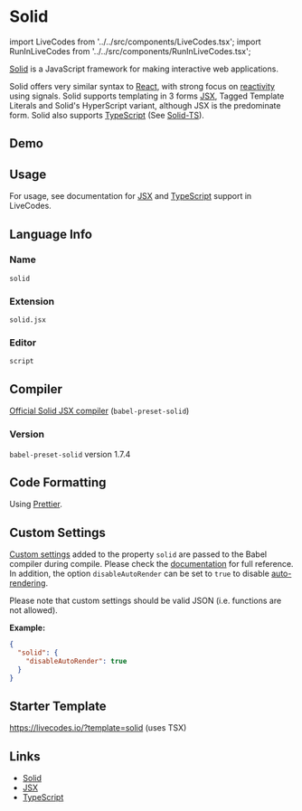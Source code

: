 # Solid

import LiveCodes from '../../src/components/LiveCodes.tsx';
import RunInLiveCodes from '../../src/components/RunInLiveCodes.tsx';

[Solid](https://www.solidjs.com/) is a JavaScript framework for making interactive web applications.

Solid offers very similar syntax to [React](https://react.dev/), with strong focus on [reactivity](https://www.solidjs.com/guides/reactivity) using signals. Solid supports templating in 3 forms [JSX](./jsx.md), Tagged Template Literals and Solid's HyperScript variant, although JSX is the predominate form. Solid also supports [TypeScript](./typescript.md) (See [Solid-TS](./solid.tsx.md)).

## Demo

<LiveCodes template="solid" height="400px"></LiveCodes>

## Usage

For usage, see documentation for [JSX](./jsx.md) and [TypeScript](./typescript.md) support in LiveCodes.

## Language Info

### Name

`solid`

### Extension

`solid.jsx`

### Editor

`script`

## Compiler

[Official Solid JSX compiler](https://github.com/ryansolid/dom-expressions/tree/main/packages/babel-plugin-jsx-dom-expressions) (`babel-preset-solid`)

### Version

`babel-preset-solid` version 1.7.4

## Code Formatting

Using [Prettier](https://prettier.io/).

## Custom Settings

[Custom settings](../advanced/custom-settings.md) added to the property `solid` are passed to the Babel compiler during compile. Please check the [documentation](https://github.com/ryansolid/dom-expressions/tree/main/packages/babel-plugin-jsx-dom-expressions#plugin-options) for full reference.
In addition, the option `disableAutoRender` can be set to `true` to disable [auto-rendering](./jsx#auto-rendering).

Please note that custom settings should be valid JSON (i.e. functions are not allowed).

**Example:**

```json title="Custom Settings"
{
  "solid": {
    "disableAutoRender": true
  }
}
```

## Starter Template

https://livecodes.io/?template=solid (uses TSX)

## Links

- [Solid](https://www.solidjs.com/)
- [JSX](https://react.dev/learn/writing-markup-with-jsx)
- [TypeScript](https://www.typescriptlang.org/)
